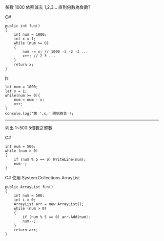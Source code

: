 
某數 1000 依照減去 1,2,3...
直到何數為負數?

C#
```
public int fun()
{
    int num = 1000;
    int x = 1;
    while (num >= 0)
    {
        num -= x; // 1000 -1 -2 -3 ...
        x++; // 2 3 ...
    }
    return x;
}
```
js
```
let num = 1000;
let x = 1;
while(num >= 0){
    num = num - x;
    x++;
}
console.log('第 ',x,' 開始為負');
```

---

列出 1~500 5倍數之整數

C#
```
int num = 500;
while (num > 0)
{
    if (num % 5 == 0) WriteLine(num);
    num--;
}
```
C# 使用 System.Collections ArrayList

```
public ArrayList fun()
{
    int num = 500;
    int i = 0;
    ArrayList arr = new ArrayList();
    while (num > 0)
    {
        if (num % 5 == 0) arr.Add(num);
        num--;
    }
    return arr;
}
```


